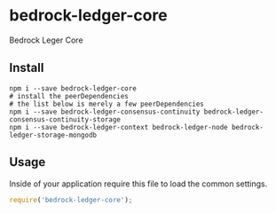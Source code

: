 # bedrock-ledger-core
Bedrock Leger Core

## Install

```
npm i --save bedrock-ledger-core
# install the peerDependencies
# the list below is merely a few peerDependencies
npm i --save bedrock-ledger-consensus-continuity bedrock-ledger-consensus-continuity-storage
npm i --save bedrock-ledger-context bedrock-ledger-node bedrock-ledger-storage-mongodb
```

## Usage

Inside of your application require this file to load the common settings.

```js
require('bedrock-ledger-core');
```
